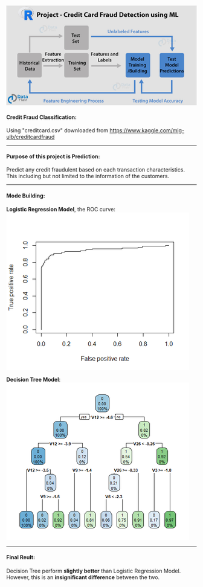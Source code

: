 <img src="Credit_fraud.jpg?raw=true"/>

#### Credit Fraud Classification:
Using "creditcard.csv" downloaded from https://www.kaggle.com/mlg-ulb/creditcardfraud

---
#### Purpose of this project is Prediction:
Predict any credit fraudulent based on each transaction characteristics.   
This including but not limited to the information of the customers.

---
#### Mode Building: 
**Logistic Regression Model**, the ROC curve:  
<img src="Rplot_ROC.png?raw=true"/>

**Decision Tree Model**:  
<img src="Rplot_Tree.png?raw=true"/>

---
#### Final Reult: 
Decision Tree perform **slightly better** than Logistic Regression Model.  
However, this is an **insignificant difference** between the two.



